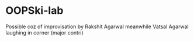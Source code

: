# OOPSki-lab
Possible coz of improvisation by Rakshit Agarwal meanwhile Vatsal Agarwal laughing in corner (major contri)
